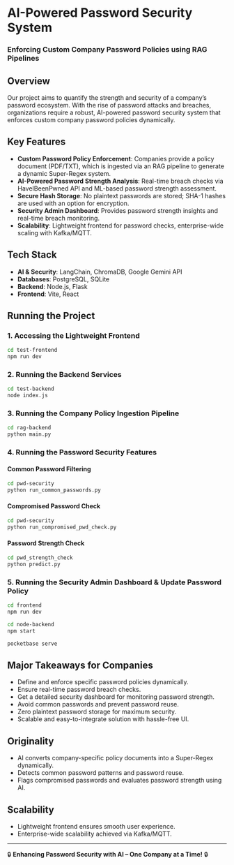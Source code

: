 # AI-Powered Password Security System

### Enforcing Custom Company Password Policies using RAG Pipelines

## Overview
Our project aims to quantify the strength and security of a company’s password ecosystem. With the rise of password attacks and breaches, organizations require a robust, AI-powered password security system that enforces custom company password policies dynamically.

## Key Features
- **Custom Password Policy Enforcement**: Companies provide a policy document (PDF/TXT), which is ingested via an RAG pipeline to generate a dynamic Super-Regex system.
- **AI-Powered Password Strength Analysis**: Real-time breach checks via HaveIBeenPwned API and ML-based password strength assessment.
- **Secure Hash Storage**: No plaintext passwords are stored; SHA-1 hashes are used with an option for encryption.
- **Security Admin Dashboard**: Provides password strength insights and real-time breach monitoring.
- **Scalability**: Lightweight frontend for password checks, enterprise-wide scaling with Kafka/MQTT.

## Tech Stack
- **AI & Security**: LangChain, ChromaDB, Google Gemini API
- **Databases**: PostgreSQL, SQLite
- **Backend**: Node.js, Flask
- **Frontend**: Vite, React

## Running the Project

### 1. Accessing the Lightweight Frontend
```sh
cd test-frontend
npm run dev
```

### 2. Running the Backend Services
```sh
cd test-backend
node index.js
```

### 3. Running the Company Policy Ingestion Pipeline
```sh
cd rag-backend
python main.py
```

### 4. Running the Password Security Features
#### Common Password Filtering
```sh
cd pwd-security
python run_common_passwords.py
```

#### Compromised Password Check
```sh
cd pwd-security
python run_compromised_pwd_check.py
```

#### Password Strength Check
```sh
cd pwd_strength_check
python predict.py
```

### 5. Running the Security Admin Dashboard & Update Password Policy
```sh
cd frontend
npm run dev
```
```sh
cd node-backend
npm start
```
```sh
pocketbase serve
```

## Major Takeaways for Companies
- Define and enforce specific password policies dynamically.
- Ensure real-time password breach checks.
- Get a detailed security dashboard for monitoring password strength.
- Avoid common passwords and prevent password reuse.
- Zero plaintext password storage for maximum security.
- Scalable and easy-to-integrate solution with hassle-free UI.

## Originality
- AI converts company-specific policy documents into a Super-Regex dynamically.
- Detects common password patterns and password reuse.
- Flags compromised passwords and evaluates password strength using AI.

## Scalability
- Lightweight frontend ensures smooth user experience.
- Enterprise-wide scalability achieved via Kafka/MQTT.

---
🔒 **Enhancing Password Security with AI – One Company at a Time!** 🔒
